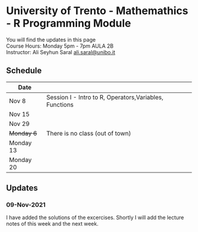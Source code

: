 # University of Trento - Mathemathics - R Programming Module
You will find the updates in this page  
Course Hours: Monday 5pm - 7pm  AULA 2B  
Instructor: Ali Seyhun Saral <ali.saral@unibo.it>
## Schedule
| Date      |                                                          |
|-----------|----------------------------------------------------------|
| Nov 8     | Session I - Intro to R, Operators,Variables, Functions   |
| Nov 15    |                                                          |
| Nov 29    |   |
| ~~Monday 6~~  | There is no class (out of town)  |
| Monday 13 |   |
| Monday 20 |   |

## Updates
### 09-Nov-2021
I have added the solutions of the excercises. Shortly I will add the lecture notes of this week and the next week.
